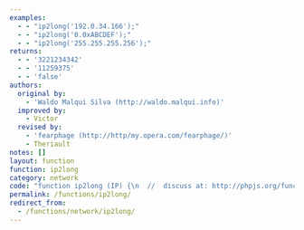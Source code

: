 ```yaml
---
examples:
  - - "ip2long('192.0.34.166');"
  - - "ip2long('0.0xABCDEF');"
  - - "ip2long('255.255.255.256');"
returns:
  - - '3221234342'
  - - '11259375'
  - - 'false'
authors:
  original by:
    - 'Waldo Malqui Silva (http://waldo.malqui.info)'
  improved by:
    - Victor
  revised by:
    - 'fearphage (http://http/my.opera.com/fearphage/)'
    - Theriault
notes: []
layout: function
function: ip2long
category: network
code: "function ip2long (IP) {\n  //  discuss at: http://phpjs.org/functions/ip2long/\n  // original by: Waldo Malqui Silva (http://waldo.malqui.info)\n  // improved by: Victor\n  //  revised by: fearphage (http://http/my.opera.com/fearphage/)\n  //  revised by: Theriault\n  //   example 1: ip2long('192.0.34.166');\n  //   returns 1: 3221234342\n  //   example 2: ip2long('0.0xABCDEF');\n  //   returns 2: 11259375\n  //   example 3: ip2long('255.255.255.256');\n  //   returns 3: false\n\n  var i = 0\n  // PHP allows decimal, octal, and hexadecimal IP components.\n  // PHP allows between 1 (e.g. 127) to 4 (e.g 127.0.0.1) components.\n  IP = IP.match(\n    /^([1-9]\\d*|0[0-7]*|0x[\\da-f]+)(?:\\.([1-9]\\d*|0[0-7]*|0x[\\da-f]+))?(?:\\.([1-9]\\d*|0[0-7]*|0x[\\da-f]+))?(?:\\.([1-9]\\d*|0[0-7]*|0x[\\da-f]+))?$/i\n  ) // Verify IP format.\n  if (!IP) {\n    // Invalid format.\n    return false\n  }\n  // Reuse IP variable for component counter.\n  IP[0] = 0\n  for (i = 1; i < 5; i += 1) {\n    IP[0] += !!((IP[i] || '')\n      .length)\n    IP[i] = parseInt(IP[i]) || 0\n  }\n  // Continue to use IP for overflow values.\n  // PHP does not allow any component to overflow.\n  IP.push(256, 256, 256, 256)\n  // Recalculate overflow of last component supplied to make up for missing components.\n  IP[4 + IP[0]] *= Math.pow(256, 4 - IP[0])\n  if (IP[1] >= IP[5] || IP[2] >= IP[6] || IP[3] >= IP[7] || IP[4] >= IP[8]) {\n    return false\n  }\n  return IP[1] * (IP[0] === 1 || 16777216) + IP[2] * (IP[0] <= 2 || 65536) + IP[3] * (IP[0] <= 3 || 256) + IP[4] * 1\n}\n"
permalink: /functions/ip2long/
redirect_from:
  - /functions/network/ip2long/
---
```


<!-- WARNING! This file is auto generated by `npm run web:inject`, do not edit by hand -->
